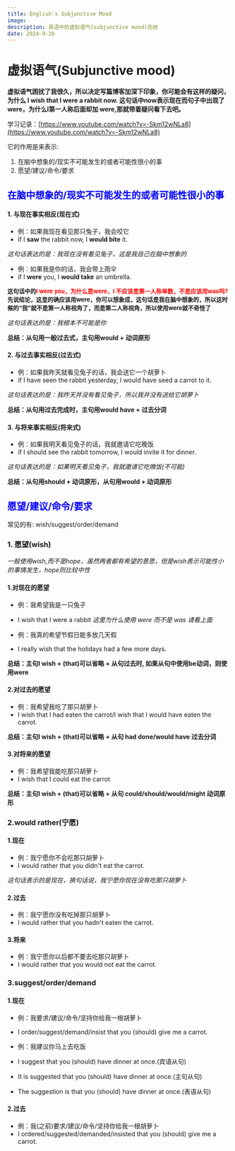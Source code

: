 ```yaml
---
title: English's Subjunctive Mood
image:
description: 英语中的虚拟语气(subjunctive mood)总结
date: 2024-9-26
---
```


# 虚拟语气(Subjunctive mood)

**虚拟语气困扰了我很久，所以决定写篇博客加深下印象，你可能会有这样的疑问，为什么 I wish that I were a rabbit now. 这句话中now表示现在而句子中出现了were，为什么I第一人称后面却加 were,那就带着疑问看下去吧。**

学习记录：[https://www.youtube.com/watch?v=-Skm12wNLa8](https://www.youtube.com/watch?v=-Skm12wNLa8)

它的作用是来表示:
1. 在脑中想象的/现实不可能发生的或者可能性很小的事
2. 愿望/建议/命令/要求

## <span style="color: blue">在脑中想象的/现实不可能发生的或者可能性很小的事<span>

#### 1. 与现在事实相反(现在式)

- 例：如果我现在看见那只兔子，我会咬它
- if I **saw** the rabbit now, I **would bite** it.

*这句话表达的是：我现在没有看见兔子，这是我自己在脑中想象的*

- 例：如果我是你的话，我会带上雨伞
- if I **were** you, I **would take** an umbrella.

<p style="font-weight: bold; font-size: 13px;">
这句话中的<span style="color: red;">I were you，为什么是were，I 不应该是第一人称单数，不是应该用was吗?</span><br />
先说结论，这里的确应该用were，你可以想象成，这句话是我在脑中想象的，所以这时候的“我”就不是第一人称视角了，而是第二人称视角，所以使用were就不奇怪了
</p>

*这句话表达的是：我根本不可能是你*

**总结：从句用一般过去式，主句用would + 动词原形**

#### 2. 与过去事实相反(过去式)

- 例：如果我昨天就看见兔子的话，我会送它一个胡萝卜
- if I have seen the rabbit yesterday, I would have seed a carrot to it.

*这句话表达的是：我昨天并没有看见兔子，所以我并没有送给它胡萝卜*

**总结：从句用过去完成时，主句用would have + 过去分词**

#### 3. 与将来事实相反(将来式)

- 例：如果我明天看见兔子的话，我就邀请它吃晚饭
- if I should see the rabbit tomorrow, I would invite it for dinner.

*这句话表达的是：如果明天看见兔子，我就邀请它吃晚饭(不可能)*

**总结：从句用should + 动词原形，从句用would + 动词原形**

## <span style="color: blue">愿望/建议/命令/要求</span>
常见的有: wish/suggest/order/demand

### 1. 愿望(wish)

*一般使用wish,而不是hope，虽然两者都有希望的意思，但是wish表示可能性小的事情发生，hope则比较中性*

#### 1.对现在的愿望

- 例：我希望我是一只兔子
- I wish that I were a rabbit
*这里为什么使用 were 而不是 was 请看上面*

- 例：我真的希望节假日能多放几天假
- I really wish that the holidays had a few more days.

**总结：主句I wish + (that)可以省略 + 从句过去时, 如果从句中使用be动词，则使用were**

#### 2.对过去的愿望

- 例：我希望我吃了那只胡萝卜
- I wish that I had eaten the carrot/I wish that I would have eaten the carrot.

**总结：主句I wish + (that)可以省略 + 从句 had done/would have 过去分词**

#### 3.对将来的愿望

- 例：我希望我能吃那只胡萝卜
- I wish that I could eat the carrot

**总结：主句I wish + (that)可以省略 + 从句 could/should/would/might 动词原形**

### 2.would rather(宁愿)

#### 1.现在

- 例：我宁愿你不会吃那只胡萝卜
- I would rather that you didn't eat the carrot.

*这句话表示的是现在，换句话说，我宁愿你现在没有吃那只胡萝卜*

#### 2.过去

- 例：我宁愿你没有吃掉那只胡萝卜
- I would rather that you hadn't eaten the carrot.

#### 3.将来

- 例：我宁愿你以后都不要去吃那只胡萝卜
- I would rather that you would not eat the carrot.

### 3.suggest/order/demand

#### 1.现在

- 例：我要求/建议/命令/坚持你给我一根胡萝卜
- I order/suggest/demand/insist that you (should) give me a carrot.

- 例：我建议你马上去吃饭
- I suggest that you (should) have dinner at once.(宾语从句)
- It is suggested that you (should) have dinner at once.(主句从句)
- The suggestion is that you (should) have dinner at once.(表语从句)

#### 2.过去

- 例：我(之前)要求/建议/命令/坚持你给我一根胡萝卜
- I ordered/suggested/demanded/insisted that you (should) give me a carrot.
